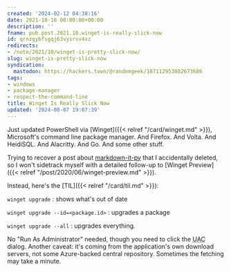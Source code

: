 ```yaml
---
created: '2024-02-12 04:38:16'
date: 2021-10-16 00:00:00+00:00
description: ''
fname: pub.post.2021.10.winget-is-really-slick-now
id: qrnzgybfsgqj63vysrsv4xz
redirects:
- /note/2021/10/winget-is-pretty-slick-now/
slug: winget-is-pretty-slick-now
syndication:
  mastodon: https://hackers.town/@randomgeek/107112953002673686
tags:
- windows
- package-manager
- respect-the-command-line
title: Winget Is Really Slick Now
updated: '2024-08-07 19:07:39'
---
```


Just updated PowerShell via [Winget]({{< relref "/card/winget.md" >}}), Microsoft's command line package manager. And Firefox. And Volta. And HeidiSQL. And Alacritty. And Go. And some other stuff.

Trying to recover a post about [markdown-it-py](https://markdown-it-py.readthedocs.io/en/latest/index.html) that I accidentally deleted, so I won't sidetrack myself with a detailed follow-up to [Winget Preview]({{< relref "/post/2020/06/winget-preview.md" >}}).

Instead, here's the [TIL]({{< relref "/card/til.md" >}}):

`winget upgrade`
: shows what's out of date

`winget upgrade --id=<package.id>`
: upgrades a package

`winget upgrade --all`
: upgrades everything.

No "Run As Administrator" needed, though you need to click the <abbr title="User Access Control">UAC</abbr> dialog. Another caveat: it's coming from the application's own download servers, not some Azure-backed central repository. Sometimes the fetching may take a minute.
